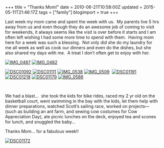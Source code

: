 +++
title = "Thanks Mom!"
date = 2010-06-21T10:58:00Z
updated = 2015-05-11T21:46:17Z
tags = ["family"]
blogimport = true 
+++

Last week my mom came and spent the week with us.&#160; My parents live 5 hrs away from us and even though they do an awesome job of coming to visit for weekends, it always seems like the visit is over before it starts and I am often left wishing I had some more time to spend with them.&#160; Having mom here for a week was such a blessing.&#160; Not only did she do my laundry for me all week as well as cook our dinners and even do the dishes, but she also shared my days with me.&#160; A treat I don’t often get to enjoy with her.&#160;&#160;&#160;&#160;&#160;&#160; 

 [![IMG_0487](https://latc.s3.amazonaws.com/wp-content/uploads/2010/06/IMG_0487.jpg "IMG_0487")](https://latc.s3.amazonaws.com/wp-content/uploads/2010/06/IMG_0487.jpg) [![IMG_0482](https://latc.s3.amazonaws.com/wp-content/uploads/2010/06/IMG_0482.jpg "IMG_0482")](https://latc.s3.amazonaws.com/wp-content/uploads/2010/06/IMG_0482.jpg)  

  [![DSC01092](https://latc.s3.amazonaws.com/wp-content/uploads/2010/06/DSC01092.jpg "DSC01092")](https://latc.s3.amazonaws.com/wp-content/uploads/2010/06/DSC01092.jpg) [![DSC01111](https://latc.s3.amazonaws.com/wp-content/uploads/2010/06/DSC01111.jpg "DSC01111")](https://latc.s3.amazonaws.com/wp-content/uploads/2010/06/DSC01111.jpg) [![IMG_0538](https://latc.s3.amazonaws.com/wp-content/uploads/2010/06/IMG_0538.jpg "IMG_0538")](https://latc.s3.amazonaws.com/wp-content/uploads/2010/06/IMG_0538.jpg) [![IMG_0509](https://latc.s3.amazonaws.com/wp-content/uploads/2010/06/IMG_0509.jpg "IMG_0509")](https://latc.s3.amazonaws.com/wp-content/uploads/2010/06/IMG_0509.jpg)&#160; [![DSC01191](https://latc.s3.amazonaws.com/wp-content/uploads/2010/06/DSC01191.jpg "DSC01191")](https://latc.s3.amazonaws.com/wp-content/uploads/2010/06/DSC01191.jpg)&#160;[![DSC01218](https://latc.s3.amazonaws.com/wp-content/uploads/2010/06/DSC01218.jpg "DSC01218")](https://latc.s3.amazonaws.com/wp-content/uploads/2010/06/DSC01218.jpg) [![DSC01179](https://latc.s3.amazonaws.com/wp-content/uploads/2010/06/DSC01179.jpg "DSC01179")](https://latc.s3.amazonaws.com/wp-content/uploads/2010/06/DSC01179.jpg) [![IMG_0586](https://latc.s3.amazonaws.com/wp-content/uploads/2010/06/IMG_0586.jpg "IMG_0586")](https://latc.s3.amazonaws.com/wp-content/uploads/2010/06/IMG_0586.jpg)   

&#160;

We had a blast…&#160; she took the kids for bike rides, raced my 2 yr old on the basketball court, went swimming in the bay with the kids, let them help with dinner preparations, watched Scott’s sailing race, worked on projects—(such as building an ant farm, and sewing cow costumes for Cow Appreciation Day), ate picnic lunches on the deck, enjoyed tea and scones for lunch, and snuggled the baby…

Thanks Mom… for a fabulous week!!&#160; 

[![DSC01172](https://latc.s3.amazonaws.com/wp-content/uploads/2010/06/DSC01172.jpg "DSC01172")](https://latc.s3.amazonaws.com/wp-content/uploads/2010/06/DSC01172.jpg)
